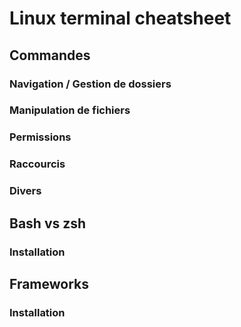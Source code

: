 # Linux terminal cheatsheet

## Commandes

### Navigation / Gestion de dossiers

### Manipulation de fichiers

### Permissions

### Raccourcis

### Divers

## Bash vs zsh

### Installation

## Frameworks

### Installation
